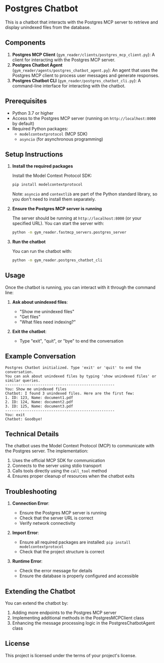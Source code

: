 # Postgres Chatbot

This is a chatbot that interacts with the Postgres MCP server to retrieve and display unindexed files from the database.

## Components

1. **Postgres MCP Client** (`gym_reader/clients/postgres_mcp_client.py`): A client for interacting with the Postgres MCP server.
2. **Postgres Chatbot Agent** (`gym_reader/agents/postgres_chatbot_agent.py`): An agent that uses the Postgres MCP client to process user messages and generate responses.
3. **Postgres Chatbot CLI** (`gym_reader/postgres_chatbot_cli.py`): A command-line interface for interacting with the chatbot.

## Prerequisites

- Python 3.7 or higher
- Access to the Postgres MCP server (running on `http://localhost:8000` by default)
- Required Python packages:
  - `modelcontextprotocol` (MCP SDK)
  - `asyncio` (for asynchronous programming)

## Setup Instructions

1. **Install the required packages**

   Install the Model Context Protocol SDK:

   ```bash
   pip install modelcontextprotocol
   ```

   Note: `asyncio` and `contextlib` are part of the Python standard library, so you don't need to install them separately.

2. **Ensure the Postgres MCP server is running**

   The server should be running at `http://localhost:8000` (or your specified URL). You can start the server with:

   ```bash
   python -m gym_reader.fastmcp_servers.postgres_server
   ```

3. **Run the chatbot**

   You can run the chatbot with:

   ```bash
   python -m gym_reader.postgres_chatbot_cli
   ```

## Usage

Once the chatbot is running, you can interact with it through the command line:

1. **Ask about unindexed files**:
   - "Show me unindexed files"
   - "Get files"
   - "What files need indexing?"

2. **Exit the chatbot**:
   - Type "exit", "quit", or "bye" to end the conversation

## Example Conversation

```
Postgres Chatbot initialized. Type 'exit' or 'quit' to end the conversation.
You can ask about unindexed files by typing 'show unindexed files' or similar queries.
--------------------------------------------------
You: Show me unindexed files
Chatbot: I found 3 unindexed files. Here are the first few:
1. ID: 123, Name: document1.pdf
2. ID: 124, Name: document2.pdf
3. ID: 125, Name: document3.pdf
--------------------------------------------------
You: exit
Chatbot: Goodbye!
```

## Technical Details

The chatbot uses the Model Context Protocol (MCP) to communicate with the Postgres server. The implementation:

1. Uses the official MCP SDK for communication
2. Connects to the server using stdio transport
3. Calls tools directly using the `call_tool` method
4. Ensures proper cleanup of resources when the chatbot exits

## Troubleshooting

1. **Connection Error**:
   - Ensure the Postgres MCP server is running
   - Check that the server URL is correct
   - Verify network connectivity

2. **Import Error**:
   - Ensure all required packages are installed: `pip install modelcontextprotocol`
   - Check that the project structure is correct

3. **Runtime Error**:
   - Check the error message for details
   - Ensure the database is properly configured and accessible

## Extending the Chatbot

You can extend the chatbot by:

1. Adding more endpoints to the Postgres MCP server
2. Implementing additional methods in the PostgresMCPClient class
3. Enhancing the message processing logic in the PostgresChatbotAgent class

## License

This project is licensed under the terms of your project's license. 
